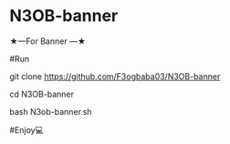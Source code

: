 # N3OB-banner

★—For Banner —★

#Run

git clone  https://github.com/F3ogbaba03/N3OB-banner

cd N3OB-banner

bash N3ob-banner.sh

#Enjoy💻
